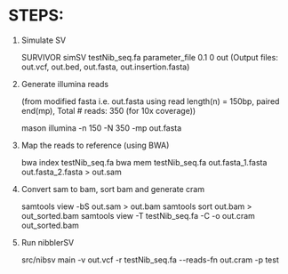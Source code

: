 # STEPS:
1. Simulate SV

	SURVIVOR simSV testNib_seq.fa parameter_file 0.1 0 out
	(Output files: out.vcf, out.bed, out.fasta, out.insertion.fasta)

2. Generate illumina reads

	(from modified fasta i.e. out.fasta using read length(n) = 150bp, paired end(mp), Total # reads: 350 (for 10x coverage))

	mason illumina -n 150 -N 350 -mp out.fasta

3. Map the reads to reference (using BWA)

	bwa index testNib_seq.fa
	bwa mem testNib_seq.fa out.fasta_1.fasta out.fasta_2.fasta > out.sam
 
4. Convert sam to bam, sort bam and generate cram
 
	samtools view -bS out.sam > out.bam
	samtools sort out.bam > out_sorted.bam
	samtools view -T testNib_seq.fa -C -o out.cram out_sorted.bam
 
5. Run nibblerSV
 
	src/nibsv main -v out.vcf -r testNib_seq.fa --reads-fn out.cram -p test
